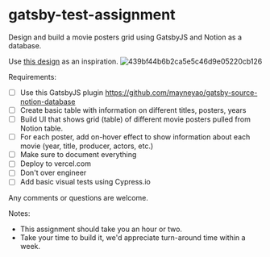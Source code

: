 # gatsby-test-assignment

Design and build a movie posters grid using GatsbyJS and Notion as a database.

Use [this design](https://dribbble.com/shots/14705117-Stremio-Redesign-Light) as an inspiration.
![439bf44b6b2ca5e5c46d9e05220cb126](https://user-images.githubusercontent.com/1857263/114756004-1f4ad400-9d0f-11eb-868a-3ee275506f1a.png)

Requirements:
- [ ] Use this GatsbyJS plugin https://github.com/mayneyao/gatsby-source-notion-database
- [ ] Create basic table with information on different titles, posters, years 
- [ ] Build UI that shows grid (table) of different movie posters pulled from Notion table.
- [ ] For each poster, add on-hover effect to show information about each movie (year, title, producer, actors, etc.)
- [ ] Make sure to document everything
- [ ] Deploy to vercel.com
- [ ] Don't over engineer
- [ ] Add basic visual tests using Cypress.io 

Any comments or questions are welcome.

Notes:
- This assignment should take you an hour or two.
- Take your time to build it, we'd appreciate turn-around time within a week.
